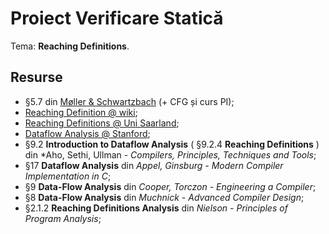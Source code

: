 # Proiect Verificare Statică

Tema: **Reaching Definitions**.

## Resurse
- §5.7 din [Møller & Schwartzbach](https://cs.au.dk/~amoeller/spa/spa.pdf) (+ CFG și curs PI);
- [Reaching Definition @ wiki](https://en.wikipedia.org/wiki/Reaching_definition);
- [Reaching Definitions @ Uni Saarland](http://compilers.cs.uni-saarland.de/teaching/spa/2014/slides/ReachingDefinitions.pdf);
- [Dataflow Analysis @ Stanford](https://suif.stanford.edu/~courses/cs243-winter07.bak/lectures/l2.pdf);
- §9.2 **Introduction to Dataflow Analysis** ( §9.2.4 **Reaching Definitions** ) din *Aho, Sethi, Ullman - *Compilers, Principles, Techniques and Tools*;
- §17 **Dataflow Analysis** din *Appel, Ginsburg - Modern Compiler Implementation in C*;
- §9 **Data-Flow Analysis** din *Cooper, Torczon - Engineering a Compiler*;
- §8 **Data-Flow Analysis** din *Muchnick - Advanced Compiler Design*;
- §2.1.2 **Reaching Definitions Analysis** din *Nielson - Principles of Program Analysis*;
